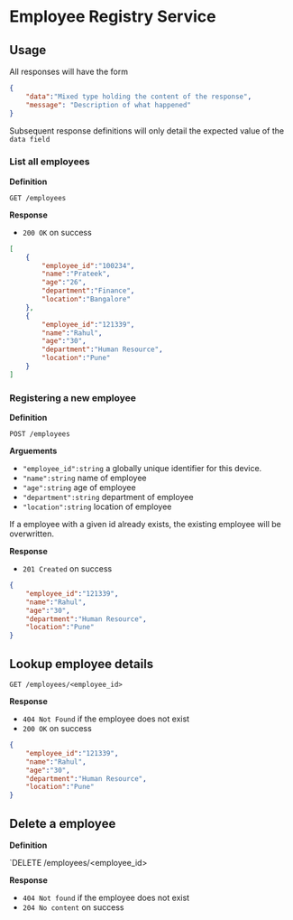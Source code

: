 # Employee Registry Service 

## Usage

All responses will have the form

```json
{
	"data":"Mixed type holding the content of the response",
	"message": "Description of what happened"
}	
```

Subsequent response definitions will only detail the expected value of the `data field`

### List all employees

**Definition**

`GET /employees`

**Response**

- `200 OK` on success

```json
[
	{
		"employee_id":"100234",
		"name":"Prateek",
		"age":"26",
		"department":"Finance",
		"location":"Bangalore"
	},
	{
		"employee_id":"121339",
		"name":"Rahul",
		"age":"30",
		"department":"Human Resource",
		"location":"Pune"
	}
]
``` 

### Registering a new employee

**Definition**

`POST /employees`

**Arguements**

- `"employee_id":string` a globally unique identifier for this device.
- `"name":string` name of employee
- `"age":string` age of employee
- `"department":string` department of employee
- `"location":string` location of employee

If a employee with a given id already exists, the existing employee will be overwritten.

**Response**

- `201 Created` on success
```json
{
	"employee_id":"121339",
	"name":"Rahul",
	"age":"30",
	"department":"Human Resource",
	"location":"Pune"
}
``` 

## Lookup employee details

`GET /employees/<employee_id>`

**Response**

- `404 Not Found` if the employee does not exist
- `200 OK` on success

```json
{
	"employee_id":"121339",
	"name":"Rahul",
	"age":"30",
	"department":"Human Resource",
	"location":"Pune"
}
```

## Delete a employee

**Definition**

`DELETE /employees/<employee_id>

**Response**
- `404 Not found` if the employee does not exist
- `204 No content` on success
